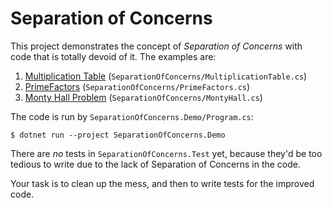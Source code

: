 # Separation of Concerns

This project demonstrates the concept of _Separation of Concerns_ with code that
is totally devoid of it. The examples are:

1. [Multiplication Table](https://www.mathsisfun.com/tables.html)
(`SeparationOfConcerns/MultiplicationTable.cs`)
2. [PrimeFactors](https://www.mathsisfun.com/prime-factorization.html)
(`SeparationOfConcerns/PrimeFactors.cs`)
3. [Monty Hall Problem](https://en.wikipedia.org/wiki/Monty_Hall_problem)
(`SeparationOfConcerns/MontyHall.cs`)

The code is run by `SeparationOfConcerns.Demo/Program.cs`:

    $ dotnet run --project SeparationOfConcerns.Demo

There are _no_ tests in `SeparationOfConcerns.Test` yet, because they'd be too
tedious to write due to the lack of Separation of Concerns in the code.

Your task is to clean up the mess, and then to write tests for the improved code.